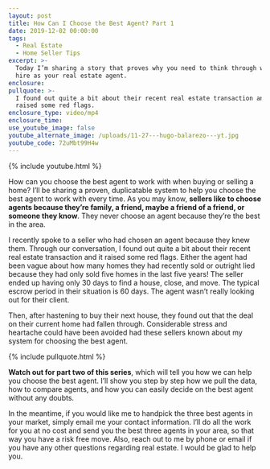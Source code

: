 ```yaml
---
layout: post
title: How Can I Choose the Best Agent? Part 1
date: 2019-12-02 00:00:00
tags:
  - Real Estate
  - Home Seller Tips
excerpt: >-
  Today I’m sharing a story that proves why you need to think through who you
  hire as your real estate agent.
enclosure:
pullquote: >-
  I found out quite a bit about their recent real estate transaction and it
  raised some red flags.
enclosure_type: video/mp4
enclosure_time:
use_youtube_image: false
youtube_alternate_image: /uploads/11-27---hugo-balarezo---yt.jpg
youtube_code: 72uMbt99H4w
---
```


{% include youtube.html %}

How can you choose the best agent to work with when buying or selling a home? I’ll be sharing a proven, duplicatable system to help you choose the best agent to work with every time. As you may know, **sellers like to choose agents because they’re family, a friend, maybe a friend of a friend, or someone they know**. They never choose an agent because they’re the best in the area.

I recently spoke to a seller who had chosen an agent because they knew them. Through our conversation, I found out quite a bit about their recent real estate transaction and it raised some red flags. Either the agent had been vague about how many homes they had recently sold or outright lied because they had only sold five homes in the last five years\! The seller ended up having only 30 days to find a house, close, and move. The typical escrow period in their situation is 60 days. The agent wasn’t really looking out for their client.

Then, after hastening to buy their next house, they found out that the deal on their current home had fallen through. Considerable stress and heartache could have been avoided had these sellers known about my system for choosing the best agent.

{% include pullquote.html %}

**Watch out for part two of this series**, which will tell you how we can help you choose the best agent. I’ll show you step by step how we pull the data, how to compare agents, and how you can easily decide on the best agent without any doubts.

In the meantime, if you would like me to handpick the three best agents in your market, simply email me your contact information. I’ll do all the work for you at no cost and send you the best three agents in your area, so that way you have a risk free move. Also, reach out to me by phone or email if you have any other questions regarding real estate. I would be glad to help you.